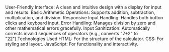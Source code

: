 User-Friendly Interface: A clean and intuitive design with a display for input and results.
Basic Arithmetic Operations: Supports addition, subtraction, multiplication, and division.
Responsive Input Handling: Handles both button clicks and keyboard input.
Error Handling: Manages division by zero and other mathematical errors gracefully.
Input Sanitization: Automatically corrects invalid sequences of operators (e.g., converts "2+2" to "22").Technologies Used
HTML: For the structure of the calculator.
CSS: For styling and layout.
JavaScript: For functionality and interactivity.
